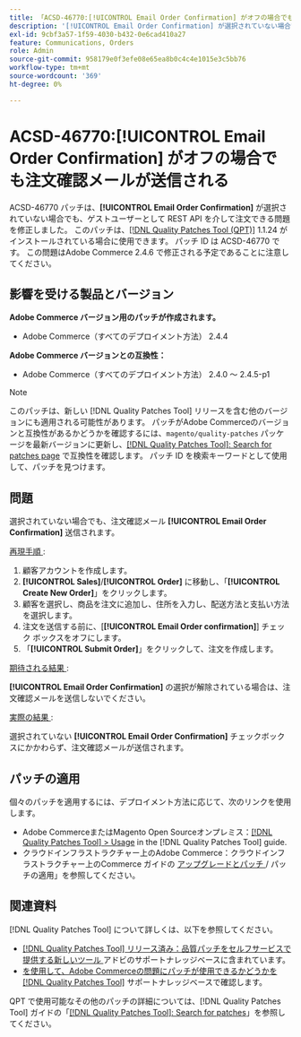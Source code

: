 ```yaml
---
title: 「ACSD-46770:[!UICONTROL Email Order Confirmation] がオフの場合でも注文確認メールが送信される」
description: '[!UICONTROL Email Order Confirmation] が選択されていない場合でも注文確認メールが送信されるAdobe Commerceの問題を修正するために、ACSD-46770 パッチを適用してください。'
exl-id: 9cbf3a57-1f59-4030-b432-0e6cad410a27
feature: Communications, Orders
role: Admin
source-git-commit: 958179e0f3efe08e65ea8b0c4c4e1015e3c5bb76
workflow-type: tm+mt
source-wordcount: '369'
ht-degree: 0%

---
```


# ACSD-46770:**[!UICONTROL Email Order Confirmation]** がオフの場合でも注文確認メールが送信される

ACSD-46770 パッチは、**[!UICONTROL Email Order Confirmation]** が選択されていない場合でも、ゲストユーザーとして REST API を介して注文できる問題を修正しました。 このパッチは、[[!DNL Quality Patches Tool (QPT)]](/help/announcements/adobe-commerce-announcements/magento-quality-patches-released-new-tool-to-self-serve-quality-patches.md) 1.1.24 がインストールされている場合に使用できます。 パッチ ID は ACSD-46770 です。 この問題はAdobe Commerce 2.4.6 で修正される予定であることに注意してください。

## 影響を受ける製品とバージョン

**Adobe Commerce バージョン用のパッチが作成されます。**

* Adobe Commerce（すべてのデプロイメント方法） 2.4.4

**Adobe Commerce バージョンとの互換性：**

* Adobe Commerce（すべてのデプロイメント方法） 2.4.0 ～ 2.4.5-p1

>[!NOTE]
>
>このパッチは、新しい [!DNL Quality Patches Tool] リリースを含む他のバージョンにも適用される可能性があります。 パッチがAdobe Commerceのバージョンと互換性があるかどうかを確認するには、`magento/quality-patches` パッケージを最新バージョンに更新し、[[!DNL Quality Patches Tool]: Search for patches page](https://experienceleague.adobe.com/tools/commerce-quality-patches/index.html?lang=ja) で互換性を確認します。 パッチ ID を検索キーワードとして使用して、パッチを見つけます。

## 問題

選択されていない場合でも、注文確認メール **[!UICONTROL Email Order Confirmation]** 送信されます。

<u> 再現手順 </u>:

1. 顧客アカウントを作成します。
1. **[!UICONTROL Sales]**/**[!UICONTROL Order]** に移動し、「**[!UICONTROL Create New Order]**」をクリックします。
1. 顧客を選択し、商品を注文に追加し、住所を入力し、配送方法と支払い方法を選択します。
1. 注文を送信する前に、[**[!UICONTROL Email Order confirmation]**] チェック ボックスをオフにします。
1. 「**[!UICONTROL Submit Order]**」をクリックして、注文を作成します。

<u> 期待される結果 </u>:

**[!UICONTROL Email Order Confirmation]** の選択が解除されている場合は、注文確認メールを送信しないでください。

<u> 実際の結果 </u>:

選択されていない **[!UICONTROL Email Order Confirmation]** チェックボックスにかかわらず、注文確認メールが送信されます。

## パッチの適用

個々のパッチを適用するには、デプロイメント方法に応じて、次のリンクを使用します。

* Adobe CommerceまたはMagento Open Sourceオンプレミス：[[!DNL Quality Patches Tool] > Usage](https://experienceleague.adobe.com/docs/commerce-operations/tools/quality-patches-tool/usage.html?lang=ja) in the [!DNL Quality Patches Tool] guide.
* クラウドインフラストラクチャー上のAdobe Commerce：クラウドインフラストラクチャー上のCommerce ガイドの [ アップグレードとパッチ ](https://experienceleague.adobe.com/docs/commerce-cloud-service/user-guide/develop/upgrade/apply-patches.html?lang=ja)/ パッチの適用」を参照してください。

## 関連資料

[!DNL Quality Patches Tool] について詳しくは、以下を参照してください。

* [[!DNL Quality Patches Tool]  リリース済み：品質パッチをセルフサービスで提供する新しいツール ](/help/announcements/adobe-commerce-announcements/magento-quality-patches-released-new-tool-to-self-serve-quality-patches.md) アドビのサポートナレッジベースに含まれています。
* [ を使用して、Adobe Commerceの問題にパッチが使用できるかどうかを  [!DNL Quality Patches Tool]](/help/support-tools/patches-available-in-qpt-tool/check-patch-for-magento-issue-with-magento-quality-patches.md) サポートナレッジベースで確認します。

QPT で使用可能なその他のパッチの詳細については、[!DNL Quality Patches Tool] ガイドの「[[!DNL Quality Patches Tool]: Search for patches](https://experienceleague.adobe.com/tools/commerce-quality-patches/index.html?lang=ja)」を参照してください。
